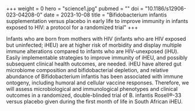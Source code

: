 +++
weight = 0
hero = "science1.jpg"
pubmed = ""
doi = "10.1186/s12906-023-04208-0"
date = 2023-10-08
title = "Bifidobacterium infantis supplementation versus placebo in early life to improve immunity in infants exposed to HIV: a protocol for a randomized trial"
+++

Infants who are born from mothers with HIV (infants who are HIV exposed but uninfected; iHEU) are at higher risk of morbidity and display multiple immune alterations compared to infants who are HIV-unexposed (iHU). Easily implementable strategies to improve immunity of iHEU, and possibly subsequent clinical health outcomes, are needed. iHEU have altered gut microbiome composition and bifidobacterial depletion, and relative abundance of Bifidobacterium infantis has been associated with immune ontogeny, including humoral and cellular vaccine responses. Therefore, we will assess microbiological and immunological phenotypes and clinical outcomes in a randomized, double-blinded trial of B. infantis Rosell®-33 versus placebo given during the first month of life in South African iHEU.